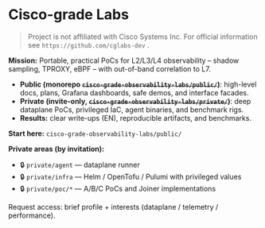 # Cisco-grade Labs

> Project is not affiliated with Cisco Systems Inc.
For official information see `https://github.com/cglabs-dev` .

**Mission:** Portable, practical PoCs for L2/L3/L4 observability – shadow sampling, TPROXY, eBPF – with out-of-band correlation to L7.

- **Public (monorepo ~~`cisco-grade-observability-labs/public/`~~)**: high-level docs, plans, Grafana dashboards, safe demos, and interface facades.
- **Private (invite-only, ~~`cisco-grade-observability-labs/private/`~~)**: deep dataplane PoCs, privileged IaC, agent binaries, and benchmark rigs.
- **Results:** clear write-ups (EN), reproducible artifacts, and benchmarks.

**Start here:** `cisco-grade-observability-labs/public/`

**Private areas (by invitation):**
- 🔒 `private/agent` — dataplane runner
- 🔒 `private/infra` — Helm / OpenTofu / Pulumi with privileged values
- 🔒 `private/poc/*` — A/B/C PoCs and Joiner implementations

Request access: brief profile + interests (dataplane / telemetry / performance).

